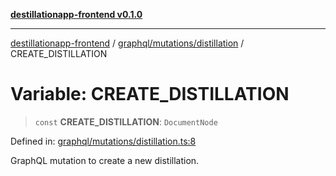 [**destillationapp-frontend v0.1.0**](../../../../README.md)

***

[destillationapp-frontend](../../../../modules.md) / [graphql/mutations/distillation](../README.md) / CREATE\_DISTILLATION

# Variable: CREATE\_DISTILLATION

> `const` **CREATE\_DISTILLATION**: `DocumentNode`

Defined in: [graphql/mutations/distillation.ts:8](https://github.com/DestillApp/main/blob/76aba95a5d8c1d9174ebde73d7b50f0ea64b491a/frontend/src/graphql/mutations/distillation.ts#L8)

GraphQL mutation to create a new distillation.
